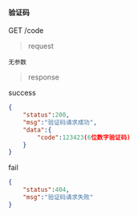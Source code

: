 #### 验证码

GET   /code

> request

```
无参数
```

> response

success

```json
{
	"status":200,
	"msg":"验证码请求成功",
	"data":{
		"code":123423(6位数字验证码)
	}
}
```

fail

```json
{
	"status":404,
	"msg":"验证码请求失败"
}
```


